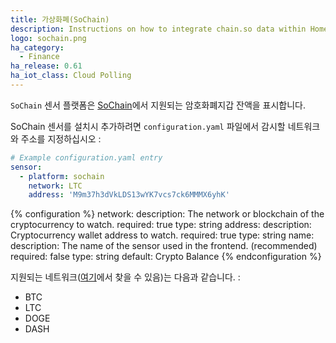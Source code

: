 ```yaml
---
title: 가상화폐(SoChain)
description: Instructions on how to integrate chain.so data within Home Assistant.
logo: sochain.png
ha_category:
  - Finance
ha_release: 0.61
ha_iot_class: Cloud Polling
---
```


`SoChain` 센서 플랫폼은 [SoChain](https://chain.so)에서 지원되는 암호화폐지갑 잔액을 표시합니다.

SoChain 센서를 설치시 추가하려면 `configuration.yaml` 파일에서 감시할 네트워크와 주소를 지정하십시오 :

```yaml
# Example configuration.yaml entry
sensor:
  - platform: sochain
    network: LTC
    address: 'M9m37h3dVkLDS13wYK7vcs7ck6MMMX6yhK'
```

{% configuration %}
network:
  description: The network or blockchain of the cryptocurrency to watch.
  required: true
  type: string
address:
  description: Cryptocurrency wallet address to watch.
  required: true
  type: string
name:
  description: The name of the sensor used in the frontend. (recommended)
  required: false
  type: string
  default: Crypto Balance
{% endconfiguration %}

지원되는 네트워크([여기](https://chain.so/api#networks-supported)에서 찾을 수 있음)는 다음과 같습니다. :

* BTC
* LTC
* DOGE
* DASH
